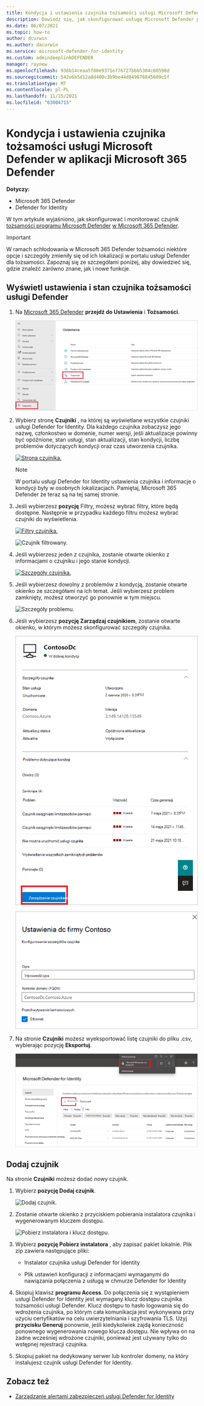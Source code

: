 ```yaml
---
title: Kondycja i ustawienia czujnika tożsamości usługi Microsoft Defender w aplikacji Microsoft 365 Defender
description: Dowiedz się, jak skonfigurować usługę Microsoft Defender pod jej czujnikami tożsamości i monitorować ich stan Microsoft 365 Defender
ms.date: 06/07/2021
ms.topic: how-to
author: dcurwin
ms.author: dacurwin
ms.service: microsoft-defender-for-identity
ms.custom: admindeeplinkDEFENDER
manager: raynew
ms.openlocfilehash: 936b14ceaa5f80e9371e776727bbb5304c60590d
ms.sourcegitcommit: 542e6b5d12a8d400c3b9be44d849676845609c5f
ms.translationtype: MT
ms.contentlocale: pl-PL
ms.lasthandoff: 11/15/2021
ms.locfileid: "63004715"
---
```

# <a name="microsoft-defender-for-identity-sensor-health-and-settings-in-microsoft-365-defender"></a>Kondycja i ustawienia czujnika tożsamości usługi Microsoft Defender w aplikacji Microsoft 365 Defender

**Dotyczy:**

- Microsoft 365 Defender
- Defender for Identity

W tym artykule wyjaśniono, jak skonfigurować i monitorować czujnik [tożsamości programu Microsoft Defender](/defender-for-identity) [w Microsoft 365 Defender](/microsoft-365/security/defender/overview-security-center).

>[!IMPORTANT]
>W ramach schłodowania w Microsoft 365 Defender tożsamości niektóre opcje i szczegóły zmieniły się od ich lokalizacji w portalu usługi Defender dla tożsamości. Zapoznaj się ze szczegółami poniżej, aby dowiedzieć się, gdzie znaleźć zarówno znane, jak i nowe funkcje.

## <a name="view-defender-for-identity-sensor-settings-and-status"></a>Wyświetl ustawienia i stan czujnika tożsamości usługi Defender

1. Na <a href="https://go.microsoft.com/fwlink/p/?linkid=2077139" target="_blank">Microsoft 365 Defender</a> **przejdź do Ustawienia** i **Tożsamości**.

    ![Przejdź do Ustawienia, a następnie do identities.](../../media/defender-identity/settings-identities.png)

1. Wybierz stronę **Czujniki** , na której są wyświetlane wszystkie czujniki usługi Defender for Identity. Dla każdego czujnika zobaczysz jego nazwę, członkostwo w domenie, numer wersji, jeśli aktualizacje powinny być opóźnione, stan usługi, stan aktualizacji, stan kondycji, liczbę problemów dotyczących kondycji oraz czas utworzenia czujnika.

    [![Strona czujnika.](../../media/defender-identity/sensor-page.png)](../../media/defender-identity/sensor-page.png#lightbox)

    >[!NOTE]
    >W portalu usługi Defender for Identity ustawienia czujnika i informacje o kondycji były w osobnych lokalizacjach. Pamiętaj, Microsoft 365 Defender że teraz są na tej samej stronie.

1. Jeśli wybierzesz **pozycję** Filtry, możesz wybrać filtry, które będą dostępne. Następnie w przypadku każdego filtru możesz wybrać czujniki do wyświetlenia.

    [![Filtry czujnika.](../../media/defender-identity/sensor-filters.png)](../../media/defender-identity/sensor-filters.png#lightbox)

    ![Czujnik filtrowany.](../../media/defender-identity/filtered-sensor.png)

1. Jeśli wybierzesz jeden z czujnika, zostanie otwarte okienko z informacjami o czujniku i jego stanie kondycji.

    [![Szczegóły czujnika.](../../media/defender-identity/sensor-details.png)](../../media/defender-identity/sensor-details.png#lightbox)

1. Jeśli wybierzesz dowolny z problemów z kondycją, zostanie otwarte okienko ze szczegółami na ich temat. Jeśli wybierzesz problem zamknięty, możesz otworzyć go ponownie w tym miejscu.

    ![Szczegóły problemu.](../../media/defender-identity/issue-details.png)

1. Jeśli wybierzesz **pozycję Zarządzaj czujnikiem**, zostanie otwarte okienko, w którym możesz skonfigurować szczegóły czujnika.

    ![Zarządzaj czujnikem.](../../media/defender-identity/manage-sensor.png)

    ![Skonfiguruj szczegóły czujnika.](../../media/defender-identity/configure-sensor-details.png)

1. Na stronie **Czujniki** możesz wyeksportować listę czujniki do pliku .csv, wybierając pozycję **Eksportuj**.

    ![Eksportuj listę czujnika.](../../media/defender-identity/export-sensors.png)

## <a name="add-a-sensor"></a>Dodaj czujnik

Na stronie **Czujniki** możesz dodać nowy czujnik.

1. Wybierz **pozycję Dodaj czujnik**.

    ![Dodaj czujnik.](../../media/defender-identity/add-sensor.png)

1. Zostanie otwarte okienko z przyciskiem pobierania instalatora czujnika i wygenerowanym kluczem dostępu.

    ![Pobierz instalatora i klucz dostępu.](../../media/defender-identity/installer-access-key.png)

1. Wybierz **pozycję Pobierz instalatora** , aby zapisać pakiet lokalnie. Plik zip zawiera następujące pliki:

    - Instalator czujnika usługi Defender for Identity

    - Plik ustawień konfiguracji z informacjami wymaganymi do nawiązania połączenia z usługą w chmurze Defender for Identity

1. Skopiuj klawisz **programu Access**. Do połączenia się z wystąpieniem usługi Defender for Identity jest wymagany klucz dostępu czujnika tożsamości usługi Defender. Klucz dostępu to hasło logowania się do wdrożenia czujnika, po którym cała komunikacja jest wykonywana przy użyciu certyfikatów na celu uwierzytelniania i szyfrowania TLS. Użyj **przycisku Generuj** ponownie, jeśli kiedykolwiek zajdą konieczność ponownego wygenerowania nowego klucza dostępu. Nie wpływa on na żadne wcześniej wdrożone czujniki, ponieważ jest używany tylko do wstępnej rejestracji czujnika.

1. Skopiuj pakiet na dedykowany serwer lub kontroler domeny, na który instalujesz czujnik usługi Defender for Identity.

## <a name="see-also"></a>Zobacz też

- [Zarządzanie alertami zabezpieczeń usługi Defender for Identity](manage-security-alerts.md)
